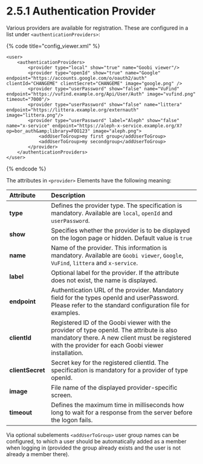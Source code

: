 # 2.5.1 Authentication Provider

Various providers are available for registration. These are configured in a list under `<authenticationProviders>`:

{% code title="config\_viewer.xml" %}
```markup
<user>
    <authenticationProviders>
        <provider type="local" show="true" name="Goobi viewer"/>
        <provider type="openId" show="true" name="Google" endpoint="https://accounts.google.com/o/oauth2/auth" clientId="CHANGEME" clientSecret="CHANGEME" image="google.png" />
        <provider type="userPassword" show="false" name="VuFind" endpoint="https://vufind.example.org/Api/User/Auth" image="vufind.png" timeout="7000"/>
        <provider type="userPassword" show="false" name="littera" endpoint="https://littera.example.org/externauth" image="littera.png"/>
        <provider type="userPassword" label="Aleph" show="false" name="x-service" endpoint="https://aleph-x-service.example.org/X?op=bor_auth&amp;library=FOO123" image="aleph.png">
            <addUserToGroup>my first group</addUserToGroup>
            <addUserToGroup>my secondgroup</addUserToGroup>
        </provider>
    </authenticationProviders>
</user>
```
{% endcode %}

The attributes in `<provider>` Elements have the following meaning:

| Attribute | Description |
| :--- | :--- |
| **type** | Defines the provider type. The specification is mandatory. Available are `local`, `openId` and `userPassword`. |
| **show** | Specifies whether the provider is to be displayed on the logon page or hidden. Default value is `true` |
| **name** | Name of the provider. This information is mandatory. Available are `Goobi viewer`, `Google`, `VuFind`, `littera` and `x-service`. |
| **label** | Optional label for the provider. If the attribute does not exist, the name is displayed. |
| **endpoint** | Authentication URL of the provider. Mandatory field for the types openId and userPassword. Please refer to the standard configuration file for examples. |
| **clientId** | Registered ID of the Goobi viewer with the provider of type openId. The attribute is also mandatory there. A new client must be registered with the provider for each Goobi viewer installation. |
| **clientSecret** | Secret key for the registered clientId. The specification is mandatory for a provider of type openId. |
| **image** | File name of the displayed provider-specific screen. |
| **timeout** | Defines the maximum time in milliseconds how long to wait for a response from the server before the logon fails. |

Via optional subelements `<addUserToGroup>` user group names can be configured, to which a user should be automatically added as a member when logging in \(provided the group already exists and the user is not already a member there\).

